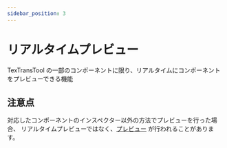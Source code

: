 ```yaml
---
sidebar_position: 3
---
```


# リアルタイムプレビュー

TexTransTool の一部のコンポーネントに限り、リアルタイムにコンポーネントをプレビューできる機能

## 注意点

対応したコンポーネントのインスペクター以外の方法でプレビューを行った場合、
リアルタイムプレビューではなく、[プレビュー](/docs/Reference/General/Preview) が行われることがあります。
